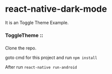 # react-native-dark-mode
It is an Toggle Theme Example.

### ToggleTheme ::
###
Clone the repo.

goto cmd for this project and run ```npm install```

After run ```react-native run-android```
###
